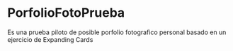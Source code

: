 # PorfolioFotoPrueba
Es una prueba piloto de posible porfolio fotografico personal basado en un ejercicio de Expanding Cards
